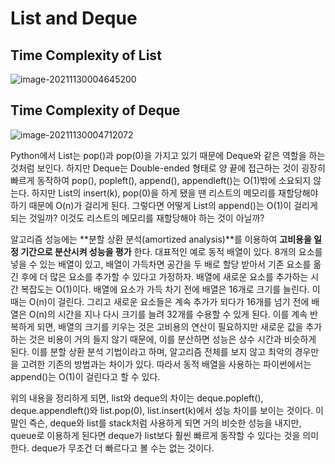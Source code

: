 # List and Deque 



## Time Complexity of List  

![image-20211130004645200](/Users/simjiwon/Desktop/Images/image-20211130004645200.png)

## Time Complexity of Deque 

![image-20211130004712072](/Users/simjiwon/Desktop/Images/image-20211130004712072.png)



Python에서 List는 pop()과 pop(0)을 가지고 있기 때문에 Deque와 같은 역할을 하는 것처럼 보인다. 하지만 Deque는 Double-ended 형태로 양 끝에 접근하는 것이 굉장히 빠르게 동작하여 pop(), popleft(), append(), appendleft()는 O(1)밖에 소요되지 않는다. 하지만 List의 insert(k), pop(0)을 하게 됐을 땐 리스트의 메모리를 재할당해야 하기 때문에 O(n)가 걸리게 된다. 그렇다면 어떻게 List의 append()는 O(1)이 걸리게 되는 것일까? 이것도 리스트의 메모리를 재할당해야 하는 것이 아닐까? 

알고리즘 성능에는 **분할 상환 분석(amortized analysis)**를 이용하여 **고비용을 일정 기간으로 분산시켜 성능을 평가** 한다. 대표적인 예로 동적 배열이 있다. 8개의 요소를 넣을 수 있는 배열이 있고, 배열이 가득차면 공간을 두 배로 할당 받아서 기존 요소를 옮긴 후에 더 많은 요소를 추가할 수 있다고 가정하자. 배열에 새로운 요소를 추가하는 시간 복잡도는 O(1)이다. 배열에 요소가 가득 차기 전에 배열은 16개로 크기를 늘린다. 이때는 O(n)이 걸린다. 그리고 새로운 요소들은 계속 추가가 되다가 16개를 넘기 전에 배열은 O(n)의 시간을 지나 다시 크기를 늘려 32개를 수용할 수 있게 된다. 이를 계속 반복하게 되면, 배열의 크기를 키우는 것은 고비용의 연산이 필요하지만 새로운 값을 추가하는 것은 비용이 거의 들지 않기 때문에, 이를 분산하면 성능은 상수 시간과 비슷하게 된다. 이를 분할 상환 분석 기법이라고 하며, 알고리즘 전체를 보지 않고 최악의 경우만을 고려한 기존의 방법과는 차이가 있다. 따라서 동적 배열을 사용하는 파이썬에서는 append()는 O(1)이 걸린다고 할 수 있다. 

위의 내용을 정리하게 되면, list와 deque의 차이는 deque.popleft(), deque.appendleft()와 list.pop(0), list.insert(k)에서 성능 차이를 보이는 것이다. 이 말인 즉슨, deque와 list를 stack처럼 사용하게 되면 거의 비슷한 성능을 내지만, queue로 이용하게 된다면 deque가 list보다 훨씬 빠르게 동작할 수 있다는 것을 의미한다. deque가 무조건 더 빠르다고 볼 수는 없는 것이다. 

